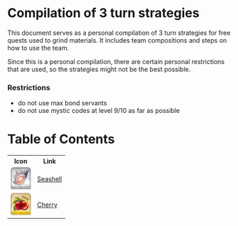 # Compilation of 3 turn strategies

This document serves as a personal compilation of 3 turn strategies for free quests used to grind materials. It includes team compositions and steps on how to use the team. 

Since this is a personal compilation, there are certain personal restrictions that are used, so the strategies might not be the best possible.

### Restrictions

- do not use max bond servants
- do not use mystic codes at level 9/10 as far as possible

# Table of Contents

<table>
	<tr>
		<th>Icon</th>
		<th>Link</th>
	</tr>
	<tr>
		<td>
			<img src="./icons/Seashell of Reminiscence.png" height="50px"/>
		</td>
		<td>
			<a href="/strategies/seashell.md">Seashell</a>
		</td>
	</tr>
	<tr>
		<td>
			<img src="./icons/Fruit of Longevity.png" height="50px"/>
		</td>
		<td>
			<a href="/strategies/cherry.md">Cherry</a>
		</td>
	</tr>
</table>